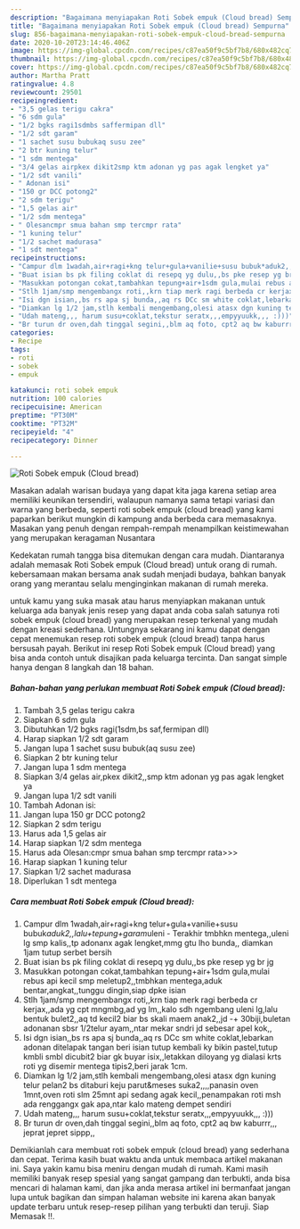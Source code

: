 ```yaml
---
description: "Bagaimana menyiapakan Roti Sobek empuk (Cloud bread) Sempurna"
title: "Bagaimana menyiapakan Roti Sobek empuk (Cloud bread) Sempurna"
slug: 856-bagaimana-menyiapakan-roti-sobek-empuk-cloud-bread-sempurna
date: 2020-10-20T23:14:46.406Z
image: https://img-global.cpcdn.com/recipes/c87ea50f9c5bf7b8/680x482cq70/roti-sobek-empuk-cloud-bread-foto-resep-utama.jpg
thumbnail: https://img-global.cpcdn.com/recipes/c87ea50f9c5bf7b8/680x482cq70/roti-sobek-empuk-cloud-bread-foto-resep-utama.jpg
cover: https://img-global.cpcdn.com/recipes/c87ea50f9c5bf7b8/680x482cq70/roti-sobek-empuk-cloud-bread-foto-resep-utama.jpg
author: Martha Pratt
ratingvalue: 4.8
reviewcount: 29501
recipeingredient:
- "3,5 gelas terigu cakra"
- "6 sdm gula"
- "1/2 bgks ragi1sdmbs saffermipan dll"
- "1/2 sdt garam"
- "1 sachet susu bubukaq susu zee"
- "2 btr kuning telur"
- "1 sdm mentega"
- "3/4 gelas airpkex dikit2smp ktm adonan yg pas agak lengket ya"
- "1/2 sdt vanili"
- " Adonan isi"
- "150 gr DCC potong2"
- "2 sdm terigu"
- "1,5 gelas air"
- "1/2 sdm mentega"
- " Olesancmpr smua bahan smp tercmpr rata"
- "1 kuning telur"
- "1/2 sachet madurasa"
- "1 sdt mentega"
recipeinstructions:
- "Campur dlm 1wadah,air+ragi+kng telur+gula+vanilie+susu bubuk*aduk2,,lalu+tepung+garam*uleni Terakhir tmbhkn mentega,,uleni lg smp kalis,,tp adonanx agak lengket,mmg gtu lho bunda,, diamkan 1jam tutup serbet bersih"
- "Buat isian bs pk filing coklat di resepq yg dulu,,bs pke resep yg br jg"
- "Masukkan potongan cokat,tambahkan tepung+air+1sdm gula,mulai rebus api kecil smp meletup2,,tmbhkan mentega,aduk bentar,angkat,,tunggu dingin,siap dpke isian"
- "Stlh 1jam/smp mengembangx roti,,krn tiap merk ragi berbeda cr kerjax,,ada yg cpt mngmbg,ad yg lm,,kalo sdh ngembang uleni lg,lalu bentuk bulet2,,aq td kecil2 biar bs skali maem anak2,,jd -+ 30biji,buletan adonanan sbsr 1/2telur ayam,,ntar mekar sndri jd sebesar apel kok,,"
- "Isi dgn isian,,bs rs apa sj bunda,,aq rs DCc sm white coklat,lebarkan adonan ditelapak tangan beri isian tutup kembali ky bikin pastel,tutup kmbli smbl dicubit2 biar gk buyar isix,,letakkan diloyang yg dialasi krts roti yg disemir mentega tipis2,beri jarak 1cm."
- "Diamkan lg 1/2 jam,stlh kembali mengembang,olesi atasx dgn kuning telur pelan2 bs ditaburi keju parut&amp;meses suka2,,,,panasin oven 1mnt,oven roti slm 25mnt api sedang agak kecil,,penampakan roti msh ada renggangx gak apa,ntar kalo mateng dempet sendiri"
- "Udah mateng,,, harum susu+coklat,tekstur seratx,,,empyyuukk,,, :)))"
- "Br turun dr oven,dah tinggal segini,,blm aq foto, cpt2 aq bw kaburrr,,, jeprat jepret sippp,,"
categories:
- Recipe
tags:
- roti
- sobek
- empuk

katakunci: roti sobek empuk 
nutrition: 100 calories
recipecuisine: American
preptime: "PT30M"
cooktime: "PT32M"
recipeyield: "4"
recipecategory: Dinner

---
```



![Roti Sobek empuk (Cloud bread)](https://img-global.cpcdn.com/recipes/c87ea50f9c5bf7b8/680x482cq70/roti-sobek-empuk-cloud-bread-foto-resep-utama.jpg)

Masakan adalah warisan budaya yang dapat kita jaga karena setiap area memiliki keunikan tersendiri, walaupun namanya sama tetapi variasi dan warna yang berbeda, seperti roti sobek empuk (cloud bread) yang kami paparkan berikut mungkin di kampung anda berbeda cara memasaknya. Masakan yang penuh dengan rempah-rempah menampilkan keistimewahan yang merupakan keragaman Nusantara



Kedekatan rumah tangga bisa ditemukan dengan cara mudah. Diantaranya adalah memasak Roti Sobek empuk (Cloud bread) untuk orang di rumah. kebersamaan makan bersama anak sudah menjadi budaya, bahkan banyak orang yang merantau selalu menginginkan makanan di rumah mereka.

untuk kamu yang suka masak atau harus menyiapkan makanan untuk keluarga ada banyak jenis resep yang dapat anda coba salah satunya roti sobek empuk (cloud bread) yang merupakan resep terkenal yang mudah dengan kreasi sederhana. Untungnya sekarang ini kamu dapat dengan cepat menemukan resep roti sobek empuk (cloud bread) tanpa harus bersusah payah.
Berikut ini resep Roti Sobek empuk (Cloud bread) yang bisa anda contoh untuk disajikan pada keluarga tercinta. Dan sangat simple hanya dengan 8 langkah dan 18 bahan.


<!--inarticleads1-->

##### Bahan-bahan yang perlukan membuat Roti Sobek empuk (Cloud bread):

1. Tambah 3,5 gelas terigu cakra
1. Siapkan 6 sdm gula
1. Dibutuhkan 1/2 bgks ragi(1sdm,bs saf,fermipan dll)
1. Harap siapkan 1/2 sdt garam
1. Jangan lupa 1 sachet susu bubuk(aq susu zee)
1. Siapkan 2 btr kuning telur
1. Jangan lupa 1 sdm mentega
1. Siapkan 3/4 gelas air,pkex dikit2,,smp ktm adonan yg pas agak lengket ya
1. Jangan lupa 1/2 sdt vanili
1. Tambah  Adonan isi:
1. Jangan lupa 150 gr DCC potong2
1. Siapkan 2 sdm terigu
1. Harus ada 1,5 gelas air
1. Harap siapkan 1/2 sdm mentega
1. Harus ada  Olesan:cmpr smua bahan smp tercmpr rata&gt;&gt;&gt;
1. Harap siapkan 1 kuning telur
1. Siapkan 1/2 sachet madurasa
1. Diperlukan 1 sdt mentega




<!--inarticleads2-->

##### Cara membuat  Roti Sobek empuk (Cloud bread):

1. Campur dlm 1wadah,air+ragi+kng telur+gula+vanilie+susu bubuk*aduk2,,lalu+tepung+garam*uleni - Terakhir tmbhkn mentega,,uleni lg smp kalis,,tp adonanx agak lengket,mmg gtu lho bunda,, diamkan 1jam tutup serbet bersih
1. Buat isian bs pk filing coklat di resepq yg dulu,,bs pke resep yg br jg
1. Masukkan potongan cokat,tambahkan tepung+air+1sdm gula,mulai rebus api kecil smp meletup2,,tmbhkan mentega,aduk bentar,angkat,,tunggu dingin,siap dpke isian
1. Stlh 1jam/smp mengembangx roti,,krn tiap merk ragi berbeda cr kerjax,,ada yg cpt mngmbg,ad yg lm,,kalo sdh ngembang uleni lg,lalu bentuk bulet2,,aq td kecil2 biar bs skali maem anak2,,jd -+ 30biji,buletan adonanan sbsr 1/2telur ayam,,ntar mekar sndri jd sebesar apel kok,,
1. Isi dgn isian,,bs rs apa sj bunda,,aq rs DCc sm white coklat,lebarkan adonan ditelapak tangan beri isian tutup kembali ky bikin pastel,tutup kmbli smbl dicubit2 biar gk buyar isix,,letakkan diloyang yg dialasi krts roti yg disemir mentega tipis2,beri jarak 1cm.
1. Diamkan lg 1/2 jam,stlh kembali mengembang,olesi atasx dgn kuning telur pelan2 bs ditaburi keju parut&amp;meses suka2,,,,panasin oven 1mnt,oven roti slm 25mnt api sedang agak kecil,,penampakan roti msh ada renggangx gak apa,ntar kalo mateng dempet sendiri
1. Udah mateng,,, harum susu+coklat,tekstur seratx,,,empyyuukk,,, :)))
1. Br turun dr oven,dah tinggal segini,,blm aq foto, cpt2 aq bw kaburrr,,, jeprat jepret sippp,,




Demikianlah cara membuat roti sobek empuk (cloud bread) yang sederhana dan cepat. Terima kasih buat waktu anda untuk membaca artikel makanan ini. Saya yakin kamu bisa meniru dengan mudah di rumah. Kami masih memiliki banyak resep spesial yang sangat gampang dan terbukti, anda bisa mencari di halaman kami, dan jika anda merasa artikel ini bermanfaat jangan lupa untuk bagikan dan simpan halaman website ini karena akan banyak update terbaru untuk resep-resep pilihan yang terbukti dan teruji. Siap Memasak !!. 
